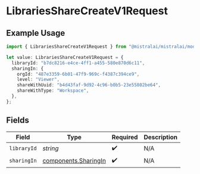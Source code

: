 # LibrariesShareCreateV1Request

## Example Usage

```typescript
import { LibrariesShareCreateV1Request } from "@mistralai/mistralai/models/operations";

let value: LibrariesShareCreateV1Request = {
  libraryId: "b7dc8216-e4ce-4ff1-a455-580e870d6c11",
  sharingIn: {
    orgId: "487e3359-6b01-47f9-969c-f4387c394ce9",
    level: "Viewer",
    shareWithUuid: "b4d43faf-9d92-4c96-b0b5-23e55802be64",
    shareWithType: "Workspace",
  },
};
```

## Fields

| Field                                                        | Type                                                         | Required                                                     | Description                                                  |
| ------------------------------------------------------------ | ------------------------------------------------------------ | ------------------------------------------------------------ | ------------------------------------------------------------ |
| `libraryId`                                                  | *string*                                                     | :heavy_check_mark:                                           | N/A                                                          |
| `sharingIn`                                                  | [components.SharingIn](../../models/components/sharingin.md) | :heavy_check_mark:                                           | N/A                                                          |